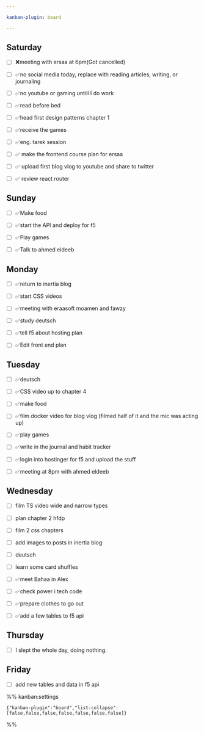 ```yaml
---

kanban-plugin: board

---
```


## Saturday

- [ ] ❌meeting with ersaa at 6pm(Got cancelled)
- [ ] ✅no social media today, replace with reading articles, writing, or journaling
- [ ] ✅no youtube or gaming untill I do work
- [ ] ✅read before bed
- [ ] ✅head first design patterns chapter 1
- [ ] ✅receive the games
- [ ] ✅eng. tarek session
- [ ] ✅ make the frontend course plan for ersaa
- [ ] ✅ upload first blog vlog to youtube and share to twitter
- [ ] ✅ review react router


## Sunday

- [ ] ✅Make food
- [ ] ✅start the API and deploy for f5
- [ ] ✅Play games
- [ ] ✅Talk to ahmed eldeeb


## Monday

- [ ] ✅return to inertia blog
- [ ] ✅start CSS videos
- [ ] ✅meeting with eraasoft moamen and fawzy
- [ ] ✅study deutsch
- [ ] ✅tell f5 about hosting plan
- [ ] ✅Edit front end plan


## Tuesday

- [ ] ✅deutsch
- [ ] ✅CSS video up to chapter 4
- [ ] ✅make food
- [ ] ✅film docker video for blog vlog (filmed half of it and the mic was acting up)
- [ ] ✅play games
- [ ] ✅write in the journal and habit tracker
- [ ] ✅login into hostinger for f5 and upload the stuff
- [ ] ✅meeting at 8pm with ahmed eldeeb


## Wednesday

- [ ] film TS video wide and narrow types
- [ ] plan chapter 2 hfdp
- [ ] film 2 css chapters
- [ ] add images to posts in inertia blog
- [ ] deutsch
- [ ] learn some card shuffles
- [ ] ✅meet Bahaa in Alex
- [ ] ✅check power i tech code
- [ ] ✅prepare clothes to go out
- [ ] ✅add a few tables to f5 api


## Thursday

- [ ] I slept the whole day, doing nothing.


## Friday

- [ ] add new tables and data in f5 api




%% kanban:settings
```
{"kanban-plugin":"board","list-collapse":[false,false,false,false,false,false,false]}
```
%%